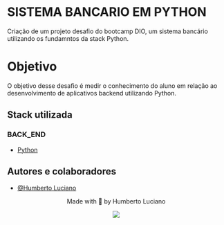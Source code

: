 
# SISTEMA BANCARIO EM PYTHON


Criação de um projeto desafio do bootcamp DIO, um sistema bancário  utilizando os fundamntos da stack Python.

# Objetivo

O objetivo desse desafio é medir o conhecimento do aluno em relação ao desenvolvimento de aplicativos backend utilizando Python.


## Stack utilizada
### BACK_END ###


- [Python](https://www.python.org/)






## Autores e colaboradores

- [@Humberto Luciano](https://www.github.com/Humberto08)


<div id='contatos' align="center">
  <p align="center">Made with 💜 by Humberto Luciano</p>
  <div id="contatos" align="center">
    <a href="https://www.linkedin.com/in/humberto-luciano/" target="_blank"><img src="https://img.shields.io/badge/-LinkedIn-%230077B5?style=for-the-badge&logo=linkedin&logoColor=white" target="_blank"></a>
</div>

